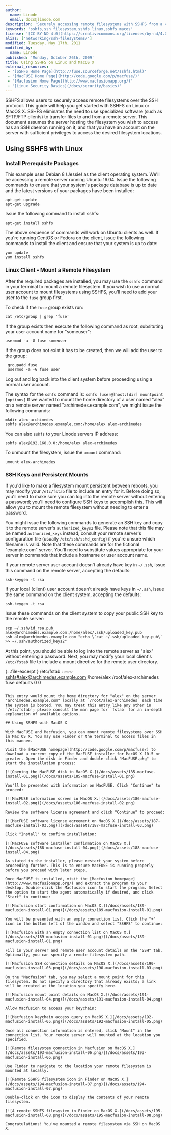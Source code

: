 ```yaml
---
author:
  name: Linode
  email: docs@linode.com
description: 'Securely accessing remote filesystems with SSHFS from a variety of operating systems.'
keywords: 'sshfs,ssh filesystem,sshfs linux,sshfs macos'
license: '[CC BY-ND 4.0](https://creativecommons.org/licenses/by-nd/4.0)'
alias: ['networking/ssh-filesystems/']
modified: Tuesday, May 17th, 2011
modified_by:
  name: Linode
published: 'Monday, October 26th, 2009'
title: Using SSHFS on Linux and MacOS X
external_resources:
 - '[SSHFS Home Page](http://fuse.sourceforge.net/sshfs.html)'
 - '[MacFUSE Home Page](http://code.google.com/p/macfuse/)'
 - '[Macfusion Home Page](http://www.macfusionapp.org/)'
 - '[Linux Security Basics](/docs/security/basics)'
---
```


SSHFS allows users to securely access remote filesystems over the SSH protocol. This guide will help you get started with SSHFS on Linux or MacOS X. SSHFS eliminates the need to use specialized software (such as SFTP/FTP clients) to transfer files to and from a remote server. This document assumes the server hosting the filesystem you wish to access has an SSH daemon running on it, and that you have an account on the server with sufficient privileges to access the desired filesystem locations.

## Using SSHFS with Linux

### Install Prerequisite Packages

This example uses Debian 8 (Jessie) as the client operating system. We'll be accessing a remote server running Ubuntu 16.04. Issue the following commands to ensure that your system's package database is up to date and the latest versions of your packages have been installed:

    apt-get update
    apt-get upgrade

Issue the following command to install sshfs:

    apt-get install sshfs

The above sequence of commands will work on Ubuntu clients as well. If you're running CentOS or Fedora on the client, issue the following commands to install the client and ensure that your system is up to date:

    yum update
    yum install sshfs

### Linux Client - Mount a Remote Filesystem

After the required packages are installed, you may use the `sshfs` command in your terminal to mount a remote filesystem. If you wish to use a normal user account to mount filesystems using SSHFS, you'll need to add your user to the `fuse` group first.


To check if the `fuse` group exists run: 
	
	cat /etc/group | grep 'fuse' 

If the group exists then execute the following command as root, subsituting your user account name for "someuser":
	
	usermod -a -G fuse someuser 

If the group does not exist it has to be created, then we will add the user to the group: 
	 
	 groupadd fuse
	 usermod -a -G fuse user 
	
Log out and log back into the client system before proceeding using a normal user account.

The syntax for the `sshfs` command is: `sshfs [user@]host:[dir] mountpoint [options]`
If we wanted to mount the home directory of a user named "alex" on a remote server named "archimedes.example.com", we might issue the following commands:

    mkdir alex-archimedes
    sshfs alex@archimedes.example.com:/home/alex alex-archimedes


You can also `sshfs` to your Linode servers IP address: 
	
	sshfs alex@192.168.0.0:/home/alex alex-archimedes
	
To unmount the filesystem, issue the `umount` command:

    umount alex-archimedes


### SSH Keys and Persistent Mounts

If you'd like to make a filesystem mount persistent between reboots, you may modify your `/etc/fstab` file to include an entry for it. Before doing so, you'll need to make sure you can log into the remote server without entering a password; you'll need to configure SSH keys to accomplish this. This will allow you to mount the remote filesystem without needing to enter a password.

You might issue the following commands to generate an SSH key and copy it to the remote server's `authorized_keys2` file. Please note that this file may be named `authorized_keys` instead; consult your remote server's configuration file (usually `/etc/ssh/sshd_config`) if you're unsure which filename is valid. Note that these commands are for the fictional "example.com" server. You'll need to substitute values appropriate for your server in commands that include a hostname or user account name.

If your remote server user account doesn't already have key in `~/.ssh`, issue this command on the remote server, accepting the defaults:

    ssh-keygen -t rsa

If your local (client) user account doesn't already have keys in `~/.ssh`, issue the same command on the client system, accepting the defaults:

    ssh-keygen -t rsa

Issue these commands on the client system to copy your public SSH key to the remote server:

    scp ~/.ssh/id_rsa.pub alex@archimedes.example.com:/home/alex/.ssh/uploaded_key.pub
    ssh alex@archimedes.example.com "echo \`cat ~/.ssh/uploaded_key.pub\` >> ~/.ssh/authorized_keys2"

At this point, you should be able to log into the remote server as "alex" without entering a password. Next, you may modify your local client's `/etc/fstab` file to include a mount directive for the remote user directory.

{: .file-excerpt }
/etc/fstab
: ~~~
	<sshfs#alex@archimedes.example.com>:/home/alex /root/alex-archimedes fuse defaults 0 0
~~~

This entry would mount the home directory for "alex" on the server "archimedes.example.com" locally at `/root/alex-archimedes` each time the system is booted. You may treat this entry like any other in `/etc/fstab`; please consult the man page for `fstab` for an in-depth explanation of available options.

## Using SSHFS with MacOS X

With MacFUSE and Macfusion, you can mount remote filesystems over SSH in Mac OS X. You may use Finder or the terminal to access files in this manner.

Visit the [MacFUSE homepage](http://code.google.com/p/macfuse/) to download a current copy of the MacFUSE installer for MacOS X 10.5 or greater. Open the disk in Finder and double-click "MacFUSE.pkg" to start the installation process:

[![Opening the MacFUSE disk in MacOS X.](/docs/assets/185-macfuse-install-01.png)](/docs/assets/185-macfuse-install-01.png)

You'll be presented with information on MacFUSE. Click "Continue" to proceed:

[![MacFUSE information screen in MacOS X.](/docs/assets/186-macfuse-install-02.png)](/docs/assets/186-macfuse-install-02.png)

Review the software license agreement and click "Continue" to proceed:

[![MacFUSE software license agreement on MacOS X.](/docs/assets/187-macfuse-install-03.png)](/docs/assets/187-macfuse-install-03.png)

Click "Install" to confirm installation:

[![MacFUSE software installer confirmation on MacOS X.](/docs/assets/188-macfuse-install-04.png)](/docs/assets/188-macfuse-install-04.png)

As stated in the installer, please restart your system before proceeding further. This is to ensure MacFUSE is running properly before you proceed with later steps.

Once MacFUSE is installed, visit the [Macfusion homepage](http://www.macfusionapp.org/) and extract the program to your desktop. Double-click the Macfusion icon to start the program. Select the option to start the agent automatically if desired, and click "Start" to continue:

[![Macfusion start confirmation on MacOS X.](/docs/assets/189-macfusion-install-01.png)](/docs/assets/189-macfusion-install-01.png)

You will be presented with an empty connection list. Click the "+" icon in the bottom left of the window and select "SSHFS" to continue:

[![Macfusion with an empty connection list on MacOS X.](/docs/assets/189-macfusion-install-01.png)](/docs/assets/189-macfusion-install-01.png)

Fill in your server and remote user account details on the "SSH" tab. Optionally, you can specify a remote filesystem path.

[![Macfusion SSH connection details on MacOS X.](/docs/assets/190-macfusion-install-03.png)](/docs/assets/190-macfusion-install-03.png)

On the "Macfusion" tab, you may select a mount point for this filesystem. Do not specify a directory that already exists; a link will be created at the location you specify here.

[![Macfusion mount point details on MacOS X.](/docs/assets/191-macfusion-install-04.png)](/docs/assets/191-macfusion-install-04.png)

Allow Macfusion to access your keychain:

[![Macfusion keychain access query on MacOS X.](/docs/assets/192-macfusion-install-05.png)](/docs/assets/192-macfusion-install-05.png)

Once all connection information is entered, click "Mount" in the connection list. Your remote server will mounted at the location you specified.

[![Remote filesystem connection in Macfusion on MacOS X.](/docs/assets/193-macfusion-install-06.png)](/docs/assets/193-macfusion-install-06.png)

Use Finder to navigate to the location your remote filesystem is mounted at locally.

[![Remote SSHFS filesystem icon in Finder on MacOS X.](/docs/assets/194-macfusion-install-07.png)](/docs/assets/194-macfusion-install-07.png)

Double-click on the icon to display the contents of your remote filesystem.

[![A remote SSHFS filesystem in Finder on MacOS X.](/docs/assets/195-macfusion-install-08.png)](/docs/assets/195-macfusion-install-08.png)

Congratulations! You've mounted a remote filesystem via SSH on MacOS X.
